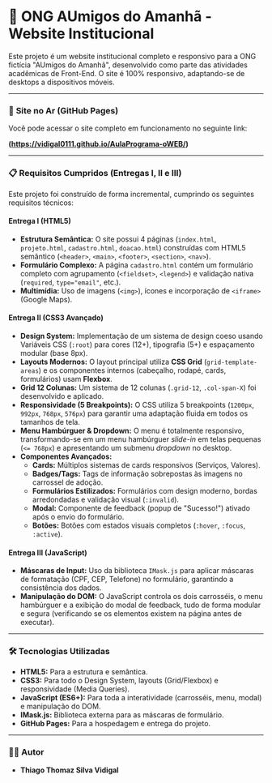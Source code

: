 # 🐾 ONG AUmigos do Amanhã - Website Institucional

Este projeto é um website institucional completo e responsivo para a ONG fictícia "AUmigos do Amanhã", desenvolvido como parte das atividades acadêmicas de Front-End. O site é 100% responsivo, adaptando-se de desktops a dispositivos móveis.

---

### 🚀 **Site no Ar (GitHub Pages)**

Você pode acessar o site completo em funcionamento no seguinte link:

**(https://vidigal0111.github.io/AulaPrograma-oWEB/)**

---

### 📋 **Requisitos Cumpridos (Entregas I, II e III)**

Este projeto foi construído de forma incremental, cumprindo os seguintes requisitos técnicos:

#### **Entrega I (HTML5)**
* **Estrutura Semântica:** O site possui 4 páginas (`index.html`, `projeto.html`, `cadastro.html`, `doacao.html`) construídas com HTML5 semântico (`<header>`, `<main>`, `<footer>`, `<section>`, `<nav>`).
* **Formulário Complexo:** A página `cadastro.html` contém um formulário completo com agrupamento (`<fieldset>`, `<legend>`) e validação nativa (`required`, `type="email"`, etc.).
* **Multimídia:** Uso de imagens (`<img>`), ícones e incorporação de `<iframe>` (Google Maps).

#### **Entrega II (CSS3 Avançado)**
* **Design System:** Implementação de um sistema de design coeso usando Variáveis CSS (`:root`) para cores (12+), tipografia (5+) e espaçamento modular (base 8px).
* **Layouts Modernos:** O layout principal utiliza **CSS Grid** (`grid-template-areas`) e os componentes internos (cabeçalho, rodapé, cards, formulários) usam **Flexbox**.
* **Grid 12 Colunas:** Um sistema de 12 colunas (`.grid-12`, `.col-span-X`) foi desenvolvido e aplicado.
* **Responsividade (5 Breakpoints):** O CSS utiliza 5 breakpoints (`1200px`, `992px`, `768px`, `576px`) para garantir uma adaptação fluida em todos os tamanhos de tela.
* **Menu Hambúrguer & Dropdown:** O menu é totalmente responsivo, transformando-se em um menu hambúrguer *slide-in* em telas pequenas (`<= 768px`) e apresentando um submenu *dropdown* no desktop.
* **Componentes Avançados:**
    * **Cards:** Múltiplos sistemas de cards responsivos (Serviços, Valores).
    * **Badges/Tags:** Tags de informação sobrepostas às imagens no carrossel de adoção.
    * **Formulários Estilizados:** Formulários com design moderno, bordas arredondadas e validação visual (`:invalid`).
    * **Modal:** Componente de feedback (popup de "Sucesso!") ativado após o envio do formulário.
    * **Botões:** Botões com estados visuais completos (`:hover`, `:focus`, `:active`).

#### **Entrega III (JavaScript)**
* **Máscaras de Input:** Uso da biblioteca `IMask.js` para aplicar máscaras de formatação (CPF, CEP, Telefone) no formulário, garantindo a consistência dos dados.
* **Manipulação do DOM:** O JavaScript controla os dois carrosséis, o menu hambúrguer e a exibição do modal de feedback, tudo de forma modular e segura (verificando se os elementos existem na página antes de executar).

---

### 🛠️ **Tecnologias Utilizadas**

* **HTML5:** Para a estrutura e semântica.
* **CSS3:** Para todo o Design System, layouts (Grid/Flexbox) e responsividade (Media Queries).
* **JavaScript (ES6+):** Para toda a interatividade (carrosséis, menu, modal) e manipulação do DOM.
* **IMask.js:** Biblioteca externa para as máscaras de formulário.
* **GitHub Pages:** Para a hospedagem e entrega do projeto.

---

### 👨‍💻 **Autor**

* **Thiago Thomaz Silva Vidigal**
